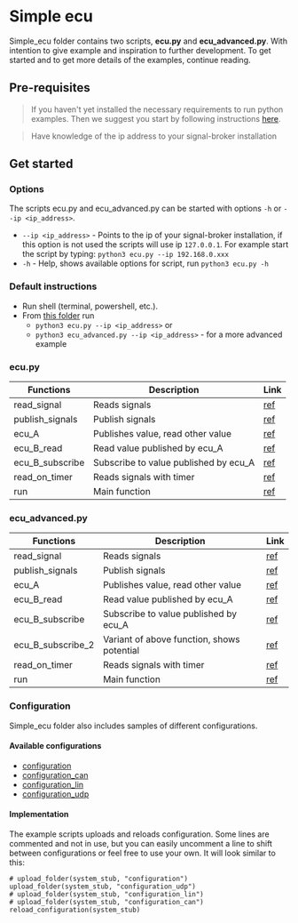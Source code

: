 # Simple ecu
Simple_ecu folder contains two scripts, **ecu.py** and **ecu_advanced.py**. With intention to give example and inspiration to further development. To get started and to get more details of the examples, continue reading.
## Pre-requisites
> If you haven't yet installed the necessary requirements to run python examples. Then we suggest you start by following instructions [here](https://github.com/beamylabs/beamylabs-start/tree/improve-sample-and-docs/examples/grpc/python#readme).

> Have knowledge of the ip address to your signal-broker installation

## Get started
### Options
The scripts ecu.py and ecu_advanced.py can be started with options `-h` or `--ip <ip_address>`.
* `--ip <ip_address>` - Points to the ip of your signal-broker installation, if this option is not used the scripts will use ip `127.0.0.1`. For example start the script by typing: `python3 ecu.py --ip 192.168.0.xxx`
* `-h` - Help, shows available options for script, run `python3 ecu.py -h`

### Default instructions
* Run shell (terminal, powershell, etc.).
* From [this folder](.) run
  * `python3 ecu.py --ip <ip_address>` or
  * `python3 ecu_advanced.py --ip <ip_address>` - for a more advanced example

### ecu.py

| Functions            | Description                                | Link  |
| -------------------- | ------------------------------------------ | ----- |
| read_signal          | Reads signals                              | [ref](https://github.com/beamylabs/beamylabs-start/blob/8872658077838f67f5c035929f6429afc3b81bbd/examples/grpc/python/simple_ecu/ecu.py#L29-L46) |
| publish_signals      | Publish signals                            | [ref](https://github.com/beamylabs/beamylabs-start/blob/8872658077838f67f5c035929f6429afc3b81bbd/examples/grpc/python/simple_ecu/ecu.py#L49-L73) |
| ecu_A                | Publishes value, read other value          | [ref](https://github.com/beamylabs/beamylabs-start/blob/8872658077838f67f5c035929f6429afc3b81bbd/examples/grpc/python/simple_ecu/ecu.py#L76-L113) |
| ecu_B_read           | Read value published by ecu_A              | [ref](https://github.com/beamylabs/beamylabs-start/blob/8872658077838f67f5c035929f6429afc3b81bbd/examples/grpc/python/simple_ecu/ecu.py#L116-L138) |
| ecu_B_subscribe      | Subscribe to value published by ecu_A      | [ref](https://github.com/beamylabs/beamylabs-start/blob/8872658077838f67f5c035929f6429afc3b81bbd/examples/grpc/python/simple_ecu/ecu.py#L141-L178) |
| read_on_timer        | Reads signals with timer                   | [ref](https://github.com/beamylabs/beamylabs-start/blob/8872658077838f67f5c035929f6429afc3b81bbd/examples/grpc/python/simple_ecu/ecu.py#L181-L207) |
| run                  | Main function                              | [ref](https://github.com/beamylabs/beamylabs-start/blob/8872658077838f67f5c035929f6429afc3b81bbd/examples/grpc/python/simple_ecu/ecu.py#L210-L280) |


### ecu_advanced.py

| Functions            | Description                                | Link  |
| -------------------- | ------------------------------------------ | ----- |
| read_signal          | Reads signals                              | [ref](https://github.com/beamylabs/beamylabs-start/blob/8872658077838f67f5c035929f6429afc3b81bbd/examples/grpc/python/simple_ecu/ecu_advanced.py#L29-L46) |
| publish_signals      | Publish signals                            | [ref](https://github.com/beamylabs/beamylabs-start/blob/8872658077838f67f5c035929f6429afc3b81bbd/examples/grpc/python/simple_ecu/ecu_advanced.py#L49-L70) |
| ecu_A                | Publishes value, read other value          | [ref](https://github.com/beamylabs/beamylabs-start/blob/8872658077838f67f5c035929f6429afc3b81bbd/examples/grpc/python/simple_ecu/ecu_advanced.py#L76-L136) |
| ecu_B_read           | Read value published by ecu_A              | [ref](https://github.com/beamylabs/beamylabs-start/blob/8872658077838f67f5c035929f6429afc3b81bbd/examples/grpc/python/simple_ecu/ecu_advanced.py#L139-L161) |
| ecu_B_subscribe      | Subscribe to value published by ecu_A      | [ref](https://github.com/beamylabs/beamylabs-start/blob/8872658077838f67f5c035929f6429afc3b81bbd/examples/grpc/python/simple_ecu/ecu_advanced.py#L164-L199) |
| ecu_B_subscribe_2    | Variant of above function, shows potential | [ref](https://github.com/beamylabs/beamylabs-start/blob/8872658077838f67f5c035929f6429afc3b81bbd/examples/grpc/python/simple_ecu/ecu_advanced.py#L202-L253) |
| read_on_timer        | Reads signals with timer                   | [ref](https://github.com/beamylabs/beamylabs-start/blob/8872658077838f67f5c035929f6429afc3b81bbd/examples/grpc/python/simple_ecu/ecu_advanced.py#L256-L282) |
| run                  | Main function                              | [ref](https://github.com/beamylabs/beamylabs-start/blob/8872658077838f67f5c035929f6429afc3b81bbd/examples/grpc/python/simple_ecu/ecu_advanced.py#L285-L376) |

### Configuration
Simple_ecu folder also includes samples of different configurations.
#### Available configurations
* [configuration](https://github.com/beamylabs/beamylabs-start/tree/improve-sample-and-docs/examples/grpc/python/simple_ecu/configuration)
* [configuration_can](https://github.com/beamylabs/beamylabs-start/tree/improve-sample-and-docs/examples/grpc/python/simple_ecu/configuration_can)
* [configuration_lin](https://github.com/beamylabs/beamylabs-start/tree/improve-sample-and-docs/examples/grpc/python/simple_ecu/configuration_lin)
* [configuration_udp](https://github.com/beamylabs/beamylabs-start/tree/improve-sample-and-docs/examples/grpc/python/simple_ecu/configuration_udp)

#### Implementation
The example scripts uploads and reloads configuration. Some lines are commented and not in use, but you can easily uncomment a line to shift between configurations or feel free to use your own.
It will look similar to this:
```
# upload_folder(system_stub, "configuration")
upload_folder(system_stub, "configuration_udp")
# upload_folder(system_stub, "configuration_lin")
# upload_folder(system_stub, "configuration_can")
reload_configuration(system_stub)
```